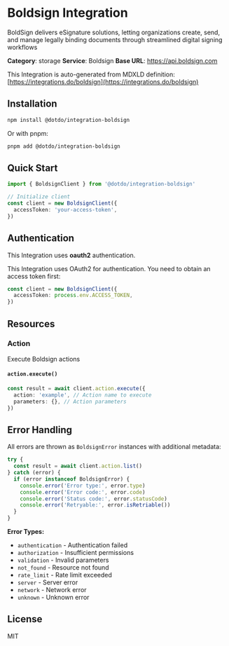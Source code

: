 # Boldsign Integration

BoldSign delivers eSignature solutions, letting organizations create, send, and manage legally binding documents through streamlined digital signing workflows

**Category**: storage
**Service**: Boldsign
**Base URL**: https://api.boldsign.com

This Integration is auto-generated from MDXLD definition: [https://integrations.do/boldsign](https://integrations.do/boldsign)

## Installation

```bash
npm install @dotdo/integration-boldsign
```

Or with pnpm:

```bash
pnpm add @dotdo/integration-boldsign
```

## Quick Start

```typescript
import { BoldsignClient } from '@dotdo/integration-boldsign'

// Initialize client
const client = new BoldsignClient({
  accessToken: 'your-access-token',
})
```

## Authentication

This Integration uses **oauth2** authentication.

This Integration uses OAuth2 for authentication. You need to obtain an access token first:

```typescript
const client = new BoldsignClient({
  accessToken: process.env.ACCESS_TOKEN,
})
```

## Resources

### Action

Execute Boldsign actions

#### `action.execute()`

```typescript
const result = await client.action.execute({
  action: 'example', // Action name to execute
  parameters: {}, // Action parameters
})
```

## Error Handling

All errors are thrown as `BoldsignError` instances with additional metadata:

```typescript
try {
  const result = await client.action.list()
} catch (error) {
  if (error instanceof BoldsignError) {
    console.error('Error type:', error.type)
    console.error('Error code:', error.code)
    console.error('Status code:', error.statusCode)
    console.error('Retryable:', error.isRetriable())
  }
}
```

**Error Types:**

- `authentication` - Authentication failed
- `authorization` - Insufficient permissions
- `validation` - Invalid parameters
- `not_found` - Resource not found
- `rate_limit` - Rate limit exceeded
- `server` - Server error
- `network` - Network error
- `unknown` - Unknown error

## License

MIT
